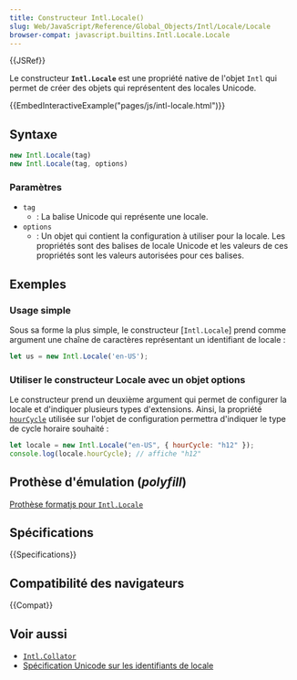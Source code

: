 ```yaml
---
title: Constructeur Intl.Locale()
slug: Web/JavaScript/Reference/Global_Objects/Intl/Locale/Locale
browser-compat: javascript.builtins.Intl.Locale.Locale
---
```

{{JSRef}}

Le constructeur **`Intl.Locale`** est une propriété native de l'objet `Intl` qui permet de créer des objets qui représentent des locales Unicode.

{{EmbedInteractiveExample("pages/js/intl-locale.html")}}

## Syntaxe

```js
new Intl.Locale(tag)
new Intl.Locale(tag, options)
```

### Paramètres

- `tag`
  - : La balise Unicode qui représente une locale.
- `options`
  - : Un objet qui contient la configuration à utiliser pour la locale. Les propriétés sont des balises de locale Unicode et les valeurs de ces propriétés sont les valeurs autorisées pour ces balises.

## Exemples

### Usage simple

Sous sa forme la plus simple, le constructeur [`Intl.Locale`] prend comme argument une chaîne de caractères représentant un identifiant de locale&nbsp;:

```js
let us = new Intl.Locale('en-US');
```

### Utiliser le constructeur Locale avec un objet options

Le constructeur prend un deuxième argument qui permet de configurer la locale et d'indiquer plusieurs types d'extensions. Ainsi, la propriété [`hourCycle`](/fr/docs/Web/JavaScript/Reference/Global_Objects/Intl/Locale/hourCycle) utilisée sur l'objet de configuration permettra d'indiquer le type de cycle horaire souhaité&nbsp;:

```js
let locale = new Intl.Locale("en-US", { hourCycle: "h12" });
console.log(locale.hourCycle); // affiche "h12"
```

## Prothèse d'émulation (<i lang="en">polyfill</i>)

[Prothèse formatjs pour `Intl.Locale`](https://formatjs.io/docs/polyfills/intl-locale)

## Spécifications

{{Specifications}}

## Compatibilité des navigateurs

{{Compat}}

## Voir aussi

- [`Intl.Collator`](/fr/docs/Web/JavaScript/Reference/Global_Objects/Intl/Collator)
- [Spécification Unicode sur les identifiants de locale](https://www.unicode.org/reports/tr35/#Canonical_Unicode_Locale_Identifiers)
